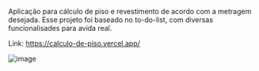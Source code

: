 
Aplicação para cálculo de piso e revestimento de acordo com a metragem desejada.
Esse projeto foi baseado no to-do-list, com diversas funcionalisades para avida real. 

Link: https://calculo-de-piso.vercel.app/

![image](https://user-images.githubusercontent.com/109484017/192411728-22a27f43-4aa1-4a6e-95cd-9525cb1345c1.png)





